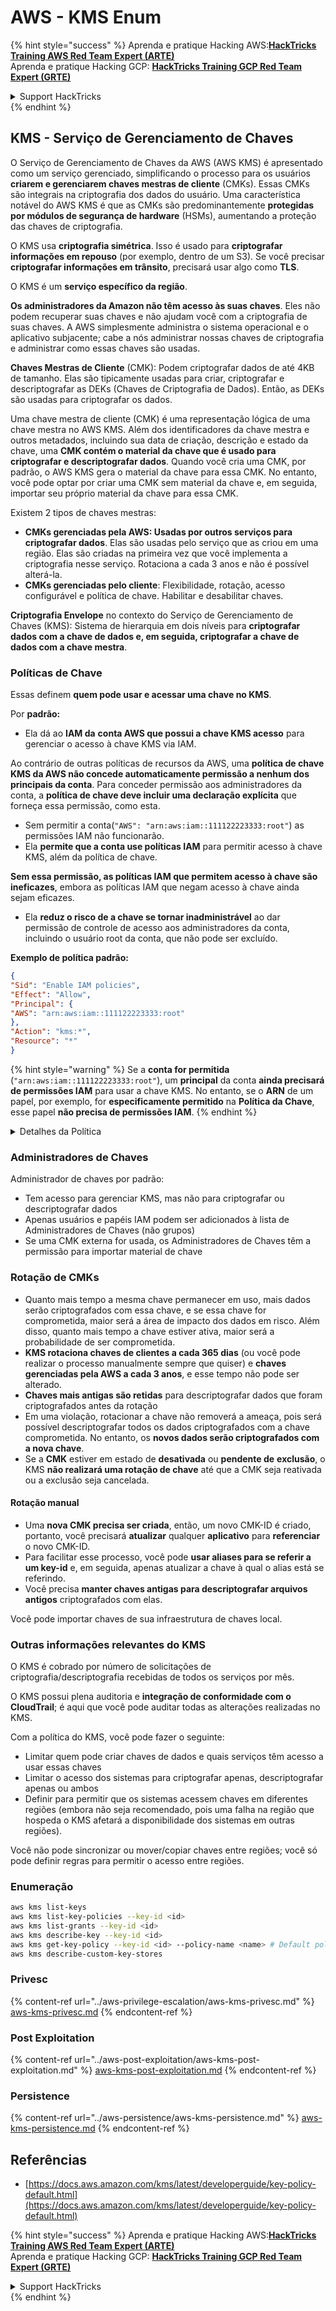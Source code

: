 # AWS - KMS Enum

{% hint style="success" %}
Aprenda e pratique Hacking AWS:<img src="../../../.gitbook/assets/image (1).png" alt="" data-size="line">[**HackTricks Training AWS Red Team Expert (ARTE)**](https://training.hacktricks.xyz/courses/arte)<img src="../../../.gitbook/assets/image (1).png" alt="" data-size="line">\
Aprenda e pratique Hacking GCP: <img src="../../../.gitbook/assets/image (2).png" alt="" data-size="line">[**HackTricks Training GCP Red Team Expert (GRTE)**<img src="../../../.gitbook/assets/image (2).png" alt="" data-size="line">](https://training.hacktricks.xyz/courses/grte)

<details>

<summary>Support HackTricks</summary>

* Confira os [**planos de assinatura**](https://github.com/sponsors/carlospolop)!
* **Junte-se ao** 💬 [**grupo do Discord**](https://discord.gg/hRep4RUj7f) ou ao [**grupo do telegram**](https://t.me/peass) ou **siga**-nos no **Twitter** 🐦 [**@hacktricks\_live**](https://twitter.com/hacktricks\_live)**.**
* **Compartilhe truques de hacking enviando PRs para os** [**HackTricks**](https://github.com/carlospolop/hacktricks) e [**HackTricks Cloud**](https://github.com/carlospolop/hacktricks-cloud) repositórios do github.

</details>
{% endhint %}

## KMS - Serviço de Gerenciamento de Chaves

O Serviço de Gerenciamento de Chaves da AWS (AWS KMS) é apresentado como um serviço gerenciado, simplificando o processo para os usuários **criarem e gerenciarem chaves mestras de cliente** (CMKs). Essas CMKs são integrais na criptografia dos dados do usuário. Uma característica notável do AWS KMS é que as CMKs são predominantemente **protegidas por módulos de segurança de hardware** (HSMs), aumentando a proteção das chaves de criptografia.

O KMS usa **criptografia simétrica**. Isso é usado para **criptografar informações em repouso** (por exemplo, dentro de um S3). Se você precisar **criptografar informações em trânsito**, precisará usar algo como **TLS**.

O KMS é um **serviço específico da região**.

**Os administradores da Amazon não têm acesso às suas chaves**. Eles não podem recuperar suas chaves e não ajudam você com a criptografia de suas chaves. A AWS simplesmente administra o sistema operacional e o aplicativo subjacente; cabe a nós administrar nossas chaves de criptografia e administrar como essas chaves são usadas.

**Chaves Mestras de Cliente** (CMK): Podem criptografar dados de até 4KB de tamanho. Elas são tipicamente usadas para criar, criptografar e descriptografar as DEKs (Chaves de Criptografia de Dados). Então, as DEKs são usadas para criptografar os dados.

Uma chave mestra de cliente (CMK) é uma representação lógica de uma chave mestra no AWS KMS. Além dos identificadores da chave mestra e outros metadados, incluindo sua data de criação, descrição e estado da chave, uma **CMK contém o material da chave que é usado para criptografar e descriptografar dados**. Quando você cria uma CMK, por padrão, o AWS KMS gera o material da chave para essa CMK. No entanto, você pode optar por criar uma CMK sem material da chave e, em seguida, importar seu próprio material da chave para essa CMK.

Existem 2 tipos de chaves mestras:

* **CMKs gerenciadas pela AWS: Usadas por outros serviços para criptografar dados**. Elas são usadas pelo serviço que as criou em uma região. Elas são criadas na primeira vez que você implementa a criptografia nesse serviço. Rotaciona a cada 3 anos e não é possível alterá-la.
* **CMKs gerenciadas pelo cliente**: Flexibilidade, rotação, acesso configurável e política de chave. Habilitar e desabilitar chaves.

**Criptografia Envelope** no contexto do Serviço de Gerenciamento de Chaves (KMS): Sistema de hierarquia em dois níveis para **criptografar dados com a chave de dados e, em seguida, criptografar a chave de dados com a chave mestra**.

### Políticas de Chave

Essas definem **quem pode usar e acessar uma chave no KMS**.

Por **padrão:**

*   Ela dá ao **IAM da** **conta AWS que possui a chave KMS acesso** para gerenciar o acesso à chave KMS via IAM.

Ao contrário de outras políticas de recursos da AWS, uma **política de chave KMS da AWS não concede automaticamente permissão a nenhum dos principais da conta**. Para conceder permissão aos administradores da conta, a **política de chave deve incluir uma declaração explícita** que forneça essa permissão, como esta.

* Sem permitir a conta(`"AWS": "arn:aws:iam::111122223333:root"`) as permissões IAM não funcionarão.
*   Ela **permite que a conta use políticas IAM** para permitir acesso à chave KMS, além da política de chave.

**Sem essa permissão, as políticas IAM que permitem acesso à chave são ineficazes**, embora as políticas IAM que negam acesso à chave ainda sejam eficazes.
* Ela **reduz o risco de a chave se tornar inadministrável** ao dar permissão de controle de acesso aos administradores da conta, incluindo o usuário root da conta, que não pode ser excluído.

**Exemplo de política padrão:**
```json
{
"Sid": "Enable IAM policies",
"Effect": "Allow",
"Principal": {
"AWS": "arn:aws:iam::111122223333:root"
},
"Action": "kms:*",
"Resource": "*"
}
```
{% hint style="warning" %}
Se a **conta for permitida** (`"arn:aws:iam::111122223333:root"`), um **principal** da conta **ainda precisará de permissões IAM** para usar a chave KMS. No entanto, se o **ARN** de um papel, por exemplo, for **especificamente permitido** na **Política da Chave**, esse papel **não precisa de permissões IAM**.
{% endhint %}

<details>

<summary>Detalhes da Política</summary>

Propriedades de uma política:

* Documento baseado em JSON
* Recurso --> Recursos afetados (pode ser "\*")
* Ação --> kms:Encrypt, kms:Decrypt, kms:CreateGrant ... (permissões)
* Efeito --> Permitir/Negar
* Principal --> arn afetado
* Condições (opcional) --> Condição para conceder as permissões

Concessões:

* Permite delegar suas permissões a outro principal AWS dentro de sua conta AWS. Você precisa criá-las usando as APIs do AWS KMS. Pode ser indicado o identificador CMK, o principal beneficiário e o nível de operação necessário (Decrypt, Encrypt, GenerateDataKey...)
* Após a concessão ser criada, um GrantToken e um GrantID são emitidos

**Acesso**:

* Via **política de chave** -- Se isso existir, isso tem **precedência** sobre a política IAM
* Via **política IAM**
* Via **concessões**

</details>

### Administradores de Chaves

Administrador de chaves por padrão:

* Tem acesso para gerenciar KMS, mas não para criptografar ou descriptografar dados
* Apenas usuários e papéis IAM podem ser adicionados à lista de Administradores de Chaves (não grupos)
* Se uma CMK externa for usada, os Administradores de Chaves têm a permissão para importar material de chave

### Rotação de CMKs

* Quanto mais tempo a mesma chave permanecer em uso, mais dados serão criptografados com essa chave, e se essa chave for comprometida, maior será a área de impacto dos dados em risco. Além disso, quanto mais tempo a chave estiver ativa, maior será a probabilidade de ser comprometida.
* **KMS rotaciona chaves de clientes a cada 365 dias** (ou você pode realizar o processo manualmente sempre que quiser) e **chaves gerenciadas pela AWS a cada 3 anos**, e esse tempo não pode ser alterado.
* **Chaves mais antigas são retidas** para descriptografar dados que foram criptografados antes da rotação
* Em uma violação, rotacionar a chave não removerá a ameaça, pois será possível descriptografar todos os dados criptografados com a chave comprometida. No entanto, os **novos dados serão criptografados com a nova chave**.
* Se a **CMK** estiver em estado de **desativada** ou **pendente de** **exclusão**, o KMS **não realizará uma rotação de chave** até que a CMK seja reativada ou a exclusão seja cancelada.

#### Rotação manual

* Uma **nova CMK precisa ser criada**, então, um novo CMK-ID é criado, portanto, você precisará **atualizar** qualquer **aplicativo** para **referenciar** o novo CMK-ID.
* Para facilitar esse processo, você pode **usar aliases para se referir a um key-id** e, em seguida, apenas atualizar a chave à qual o alias está se referindo.
* Você precisa **manter chaves antigas para descriptografar arquivos antigos** criptografados com elas.

Você pode importar chaves de sua infraestrutura de chaves local.

### Outras informações relevantes do KMS

O KMS é cobrado por número de solicitações de criptografia/descriptografia recebidas de todos os serviços por mês.

O KMS possui plena auditoria e **integração de conformidade com o CloudTrail**; é aqui que você pode auditar todas as alterações realizadas no KMS.

Com a política do KMS, você pode fazer o seguinte:

* Limitar quem pode criar chaves de dados e quais serviços têm acesso a usar essas chaves
* Limitar o acesso dos sistemas para criptografar apenas, descriptografar apenas ou ambos
* Definir para permitir que os sistemas acessem chaves em diferentes regiões (embora não seja recomendado, pois uma falha na região que hospeda o KMS afetará a disponibilidade dos sistemas em outras regiões).

Você não pode sincronizar ou mover/copiar chaves entre regiões; você só pode definir regras para permitir o acesso entre regiões.

### Enumeração
```bash
aws kms list-keys
aws kms list-key-policies --key-id <id>
aws kms list-grants --key-id <id>
aws kms describe-key --key-id <id>
aws kms get-key-policy --key-id <id> --policy-name <name> # Default policy name is "default"
aws kms describe-custom-key-stores
```
### Privesc

{% content-ref url="../aws-privilege-escalation/aws-kms-privesc.md" %}
[aws-kms-privesc.md](../aws-privilege-escalation/aws-kms-privesc.md)
{% endcontent-ref %}

### Post Exploitation

{% content-ref url="../aws-post-exploitation/aws-kms-post-exploitation.md" %}
[aws-kms-post-exploitation.md](../aws-post-exploitation/aws-kms-post-exploitation.md)
{% endcontent-ref %}

### Persistence

{% content-ref url="../aws-persistence/aws-kms-persistence.md" %}
[aws-kms-persistence.md](../aws-persistence/aws-kms-persistence.md)
{% endcontent-ref %}

## Referências

* [https://docs.aws.amazon.com/kms/latest/developerguide/key-policy-default.html](https://docs.aws.amazon.com/kms/latest/developerguide/key-policy-default.html)

{% hint style="success" %}
Aprenda e pratique Hacking AWS:<img src="../../../.gitbook/assets/image (1).png" alt="" data-size="line">[**HackTricks Training AWS Red Team Expert (ARTE)**](https://training.hacktricks.xyz/courses/arte)<img src="../../../.gitbook/assets/image (1).png" alt="" data-size="line">\
Aprenda e pratique Hacking GCP: <img src="../../../.gitbook/assets/image (2).png" alt="" data-size="line">[**HackTricks Training GCP Red Team Expert (GRTE)**<img src="../../../.gitbook/assets/image (2).png" alt="" data-size="line">](https://training.hacktricks.xyz/courses/grte)

<details>

<summary>Support HackTricks</summary>

* Confira os [**planos de assinatura**](https://github.com/sponsors/carlospolop)!
* **Junte-se ao** 💬 [**grupo do Discord**](https://discord.gg/hRep4RUj7f) ou ao [**grupo do telegram**](https://t.me/peass) ou **siga**-nos no **Twitter** 🐦 [**@hacktricks\_live**](https://twitter.com/hacktricks\_live)**.**
* **Compartilhe truques de hacking enviando PRs para os repositórios do** [**HackTricks**](https://github.com/carlospolop/hacktricks) e [**HackTricks Cloud**](https://github.com/carlospolop/hacktricks-cloud).

</details>
{% endhint %}
